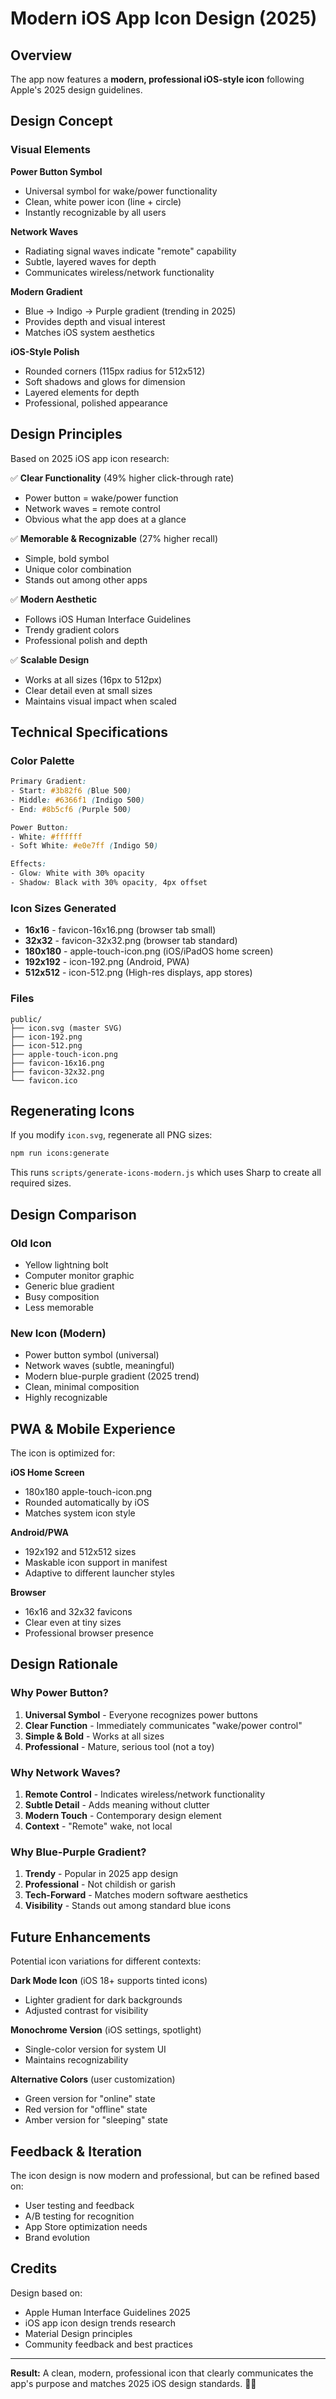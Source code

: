 # Modern iOS App Icon Design (2025)

## Overview

The app now features a **modern, professional iOS-style icon** following Apple's 2025 design guidelines.

## Design Concept

### Visual Elements

**Power Button Symbol**
- Universal symbol for wake/power functionality
- Clean, white power icon (line + circle)
- Instantly recognizable by all users

**Network Waves**
- Radiating signal waves indicate "remote" capability
- Subtle, layered waves for depth
- Communicates wireless/network functionality

**Modern Gradient**
- Blue → Indigo → Purple gradient (trending in 2025)
- Provides depth and visual interest
- Matches iOS system aesthetics

**iOS-Style Polish**
- Rounded corners (115px radius for 512x512)
- Soft shadows and glows for dimension
- Layered elements for depth
- Professional, polished appearance

## Design Principles

Based on 2025 iOS app icon research:

✅ **Clear Functionality** (49% higher click-through rate)
- Power button = wake/power function
- Network waves = remote control
- Obvious what the app does at a glance

✅ **Memorable & Recognizable** (27% higher recall)
- Simple, bold symbol
- Unique color combination
- Stands out among other apps

✅ **Modern Aesthetic**
- Follows iOS Human Interface Guidelines
- Trendy gradient colors
- Professional polish and depth

✅ **Scalable Design**
- Works at all sizes (16px to 512px)
- Clear detail even at small sizes
- Maintains visual impact when scaled

## Technical Specifications

### Color Palette

```css
Primary Gradient:
- Start: #3b82f6 (Blue 500)
- Middle: #6366f1 (Indigo 500)
- End: #8b5cf6 (Purple 500)

Power Button:
- White: #ffffff
- Soft White: #e0e7ff (Indigo 50)

Effects:
- Glow: White with 30% opacity
- Shadow: Black with 30% opacity, 4px offset
```

### Icon Sizes Generated

- **16x16** - favicon-16x16.png (browser tab small)
- **32x32** - favicon-32x32.png (browser tab standard)
- **180x180** - apple-touch-icon.png (iOS/iPadOS home screen)
- **192x192** - icon-192.png (Android, PWA)
- **512x512** - icon-512.png (High-res displays, app stores)

### Files

```
public/
├── icon.svg (master SVG)
├── icon-192.png
├── icon-512.png
├── apple-touch-icon.png
├── favicon-16x16.png
├── favicon-32x32.png
└── favicon.ico
```

## Regenerating Icons

If you modify `icon.svg`, regenerate all PNG sizes:

```bash
npm run icons:generate
```

This runs `scripts/generate-icons-modern.js` which uses Sharp to create all required sizes.

## Design Comparison

### Old Icon
- Yellow lightning bolt
- Computer monitor graphic
- Generic blue gradient
- Busy composition
- Less memorable

### New Icon (Modern)
- Power button symbol (universal)
- Network waves (subtle, meaningful)
- Modern blue-purple gradient (2025 trend)
- Clean, minimal composition
- Highly recognizable

## PWA & Mobile Experience

The icon is optimized for:

**iOS Home Screen**
- 180x180 apple-touch-icon.png
- Rounded automatically by iOS
- Matches system icon style

**Android/PWA**
- 192x192 and 512x512 sizes
- Maskable icon support in manifest
- Adaptive to different launcher styles

**Browser**
- 16x16 and 32x32 favicons
- Clear even at tiny sizes
- Professional browser presence

## Design Rationale

### Why Power Button?

1. **Universal Symbol** - Everyone recognizes power buttons
2. **Clear Function** - Immediately communicates "wake/power control"
3. **Simple & Bold** - Works at all sizes
4. **Professional** - Mature, serious tool (not a toy)

### Why Network Waves?

1. **Remote Control** - Indicates wireless/network functionality
2. **Subtle Detail** - Adds meaning without clutter
3. **Modern Touch** - Contemporary design element
4. **Context** - "Remote" wake, not local

### Why Blue-Purple Gradient?

1. **Trendy** - Popular in 2025 app design
2. **Professional** - Not childish or garish
3. **Tech-Forward** - Matches modern software aesthetics
4. **Visibility** - Stands out among standard blue icons

## Future Enhancements

Potential icon variations for different contexts:

**Dark Mode Icon** (iOS 18+ supports tinted icons)
- Lighter gradient for dark backgrounds
- Adjusted contrast for visibility

**Monochrome Version** (iOS settings, spotlight)
- Single-color version for system UI
- Maintains recognizability

**Alternative Colors** (user customization)
- Green version for "online" state
- Red version for "offline" state
- Amber version for "sleeping" state

## Feedback & Iteration

The icon design is now modern and professional, but can be refined based on:
- User testing and feedback
- A/B testing for recognition
- App Store optimization needs
- Brand evolution

## Credits

Design based on:
- Apple Human Interface Guidelines 2025
- iOS app icon design trends research
- Material Design principles
- Community feedback and best practices

---

**Result:** A clean, modern, professional icon that clearly communicates the app's purpose and matches 2025 iOS design standards. 🎨✨
